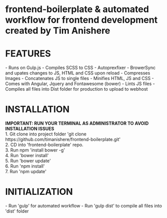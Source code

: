 # frontend-boilerplate & automated workflow for frontend development created by Tim Anishere

<h1>FEATURES</h1>
- Runs on Gulp.js
- Compiles SCSS to CSS
- Autoprexfixer
- BrowerSync and upates changes to JS, HTML and CSS upon reload
- Compresses Images
- Concatenates JS to single files
- Minifies HTML, JS and CSS
- Comes with Angular, Jquery and Fontawesome (bower)
- Lints JS files
- Compiles all files into Dist folder for production to upload to webhost


<h1>INSTALLATION</h1>
<strong>IMPORTANT: RUN YOUR TERMINAL AS ADMINISTRATOR TO AVOID INSTALLATION ISSUES</strong> <br>
1. Git clone into project folder 'git clone https://github.com/timanishere/frontend-boilerplate.git'<br>
2. CD into 'frontend-boilerplate' repo. <br>
3. Run npm 'install bower -g' <br>
4. Run 'bower install' <br>
5. Run 'bower update' <br>
6. Run 'npm install' <br>
7. Run 'npm update' <br>

<h1>INITIALIZATION</h1>
- Run 'gulp' for automated workflow
- Run 'gulp dist' to compile all files into 'dist' folder

